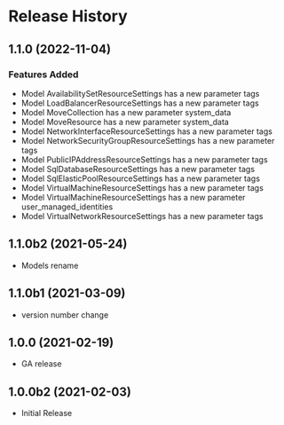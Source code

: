 # Release History

## 1.1.0 (2022-11-04)

### Features Added

  - Model AvailabilitySetResourceSettings has a new parameter tags
  - Model LoadBalancerResourceSettings has a new parameter tags
  - Model MoveCollection has a new parameter system_data
  - Model MoveResource has a new parameter system_data
  - Model NetworkInterfaceResourceSettings has a new parameter tags
  - Model NetworkSecurityGroupResourceSettings has a new parameter tags
  - Model PublicIPAddressResourceSettings has a new parameter tags
  - Model SqlDatabaseResourceSettings has a new parameter tags
  - Model SqlElasticPoolResourceSettings has a new parameter tags
  - Model VirtualMachineResourceSettings has a new parameter tags
  - Model VirtualMachineResourceSettings has a new parameter user_managed_identities
  - Model VirtualNetworkResourceSettings has a new parameter tags

## 1.1.0b2 (2021-05-24)

  - Models rename

## 1.1.0b1 (2021-03-09)

* version number change

## 1.0.0 (2021-02-19)

* GA release

## 1.0.0b2 (2021-02-03)

* Initial Release

